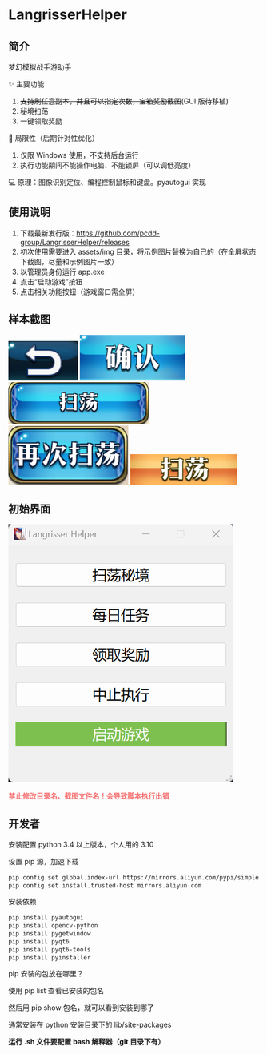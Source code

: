 # LangrisserHelper

## 简介

梦幻模拟战手游助手

:sparkles: 主要功能

1. <del>支持刷任意副本，并且可以指定次数，宝箱奖励截图</del>(GUI 版待移植)
2. 秘境扫荡
3. 一键领取奖励

:monocle_face: 局限性（后期针对性优化）

1. 仅限 Windows 使用，不支持后台运行
2. 执行功能期间不能操作电脑、不能锁屏（可以调低亮度）

:computer: 原理：图像识别定位、编程控制鼠标和键盘。pyautogui 实现

## 使用说明

1. 下载最新发行版：https://github.com/pcdd-group/LangrisserHelper/releases
2. 初次使用需要进入 assets/img 目录，将示例图片替换为自己的（在全屏状态下截图，尽量和示例图片一致）
3. 以管理员身份运行 app.exe
4. 点击“启动游戏”按钮
5. 点击相关功能按钮（游戏窗口需全屏）

## 样本截图

![back.png](assets%2Fimg%2Fdaily%2Fback.png)
![confirm.png](assets%2Fimg%2Fdaily%2Fconfirm.png)
![sweep.png](assets%2Fimg%2Fdaily%2Fsweep.png)
![sweep_again.png](assets%2Fimg%2Fdaily%2Fsweep_again.png)
![sweep2.png](assets%2Fimg%2Fdaily%2Fsweep2.png)

## 初始界面

![gui.png](assets%2Fimg%2Fgui.png)

<strong style='color:#f56c6c'>禁止修改目录名、截图文件名！会导致脚本执行出错</strong>

## 开发者

安装配置 python 3.4 以上版本，个人用的 3.10

设置 pip 源，加速下载

```commandline
pip config set global.index-url https://mirrors.aliyun.com/pypi/simple 
pip config set install.trusted-host mirrors.aliyun.com
```

安装依赖

```commandline
pip install pyautogui
pip install opencv-python
pip install pygetwindow
pip install pyqt6
pip install pyqt6-tools
pip install pyinstaller
```

pip 安装的包放在哪里？

使用 pip list 查看已安装的包名

然后用 pip show 包名，就可以看到安装到哪了

通常安装在 python 安装目录下的 lib/site-packages

**运行 .sh 文件要配置 bash 解释器（git 目录下有）**
